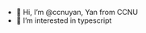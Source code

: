 - 👋 Hi, I’m @ccnuyan, Yan from CCNU
- 👀 I’m interested in typescript

<!---
ccnuyan/ccnuyan is a ✨ special ✨ repository because its `README.md` (this file) appears on your GitHub profile.
You can click the Preview link to take a look at your changes.
--->
